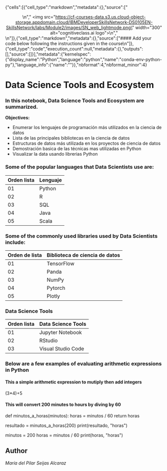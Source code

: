 {"cells":[{"cell_type":"markdown","metadata":{},"source":["<center>\n","    <img src=\"https://cf-courses-data.s3.us.cloud-object-storage.appdomain.cloud/IBMDeveloperSkillsNetwork-DS0105EN-SkillsNetwork/labs/Module2/images/SN_web_lightmode.png\" width=\"300\" alt=\"cognitiveclass.ai logo\">\n","</center>\n"]},{"cell_type":"markdown","metadata":{},"source":["#### Add your code below following the instructions given in the course\n"]},{"cell_type":"code","execution_count":null,"metadata":{},"outputs":[],"source":[]}],"metadata":{"kernelspec":{"display_name":"Python","language":"python","name":"conda-env-python-py"},"language_info":{"name":""}},"nbformat":4,"nbformat_minor":4}
# Data Science Tools and Ecosystem
### In this notebook, Data Science Tools and Ecosystem are summarized.
**Objectives:**

* Enumerar los lenguajes de programación más utilizados en la ciencia de datos
* Lista de las principales bibliotecas en la ciencia de datos
* Estructuras de datos más utilizada en los proyectos de ciencia de datos
* Demostración basica de las técnicas mas utilizadas en Python
* Visualizar la data usando librerias Python
### Some of the popular languages that Data Scientists use are:
| Orden lista | Lenguaje |
| -------------| ------ |
| 01 | Python |
| 02 | R |
| 03 | SQL |
| 04 | Java |
| 05 | Scala |
### Some of the commonly used libraries used by Data Scientists include:
| Orden de lista | Biblioteca de ciencia de datos |
| -------------| ------ |
| 01 | TensorFlow |
| 02| Panda |
| 03 | NumPy |
| 04 | Pytorch |
| 05 | Plotly |
### Data Science Tools
| Orden lista | Data Science Tools |
| -------------| ------ |
| 01 | Jupyter Notebook |
| 02| RStudio |
| 03 | Visual Studio Code |
### Below are a few examples of evaluating arithmetic expressions in Python
#### This a simple arithmetic expression to mutiply then add integers
(3*4)+5

#### This will convert 200 minutes to hours by diving by 60
def minutos_a_horas(minutos):
  horas = minutos / 60
  return horas
    
resultado = minutos_a_horas(200)
print(resultado, "horas")

minutos = 200
horas = minutos / 60
print(horas, "horas")
## Author
*María del Pilar Seijas Alcaraz*
